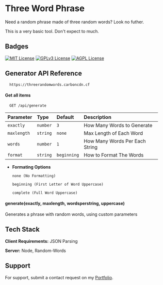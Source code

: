 
# Three Word Phrase

Need a random phrase made of three random words? Look no futher.

This is a very basic tool. Don't expect to much.

## Badges

[![MIT License](https://img.shields.io/badge/License-MIT-green.svg)](https://choosealicense.com/licenses/mit/)
[![GPLv3 License](https://img.shields.io/badge/License-GPL%20v3-yellow.svg)](https://opensource.org/licenses/)
[![AGPL License](https://img.shields.io/badge/license-AGPL-blue.svg)](http://www.gnu.org/licenses/agpl-3.0)


## Generator API Reference

```http
  https://threerandomwords.carboncdn.cf
```

#### Get all items

```http
  GET /api/generate
```

| Parameter | Type     | Default     | Description                |
| :-------- | :------- | :------- | :------------------------- |
| `exactly` | `number` | `3` | How Many Words to Generate |
| `maxlength` | `string` | `none` | Max Length of Each Word |
| `words` | `number` | `1` | How Many Words Per Each String |
| `format` | `string` | `beginning` | How to Format The Words  |

 - **Formating Options**

    ```
    none (No Formatting)
    ```

    ```
    beginning (First Letter of Word Uppercase)
    ```

    ```
    complete (Full Word Uppercase)
    ```


#### generate(exactly, maxlength, wordsperstring, uppercase)

Generates a phrase with random words, using custom parameters


## Tech Stack

**Client Requirements:** JSON Parsing

**Server:** Node, Random-Words


## Support

For support, submit a contact request on my [Portfolio](https://cleverportfolio.carbondev.cf).

